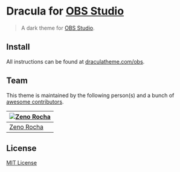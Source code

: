 # Dracula for [OBS Studio](https://obsproject.com/)

> A dark theme for [OBS Studio](https://obsproject.com/).

<!-- ![Screenshot](./screenshot.png) -->

## Install

All instructions can be found at [draculatheme.com/obs](https://draculatheme.com/obs).

## Team

This theme is maintained by the following person(s) and a bunch of [awesome contributors](https://github.com/dracula/obs/graphs/contributors).

[![Zeno Rocha](https://github.com/FelkonEx.png?size=100)](https://github.com/FelkonEx) |
--- |
[Zeno Rocha](https://github.com/FelkonEx) |

## License

[MIT License](./LICENSE)
